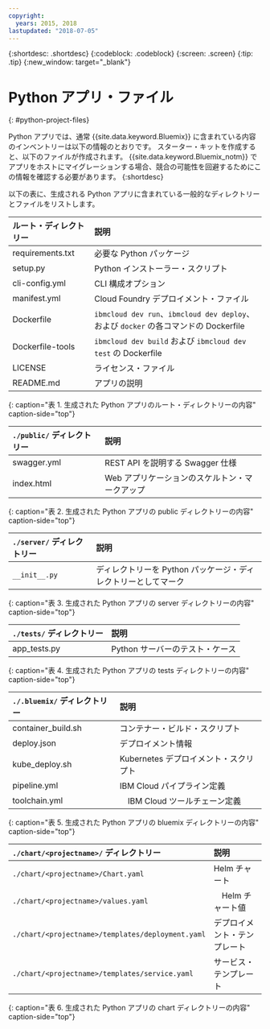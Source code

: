 ```yaml
---
copyright:
  years: 2015, 2018
lastupdated: "2018-07-05"
---
```


{:shortdesc: .shortdesc}
{:codeblock: .codeblock}
{:screen: .screen}
{:tip: .tip}
{:new_window: target="_blank"}

# Python アプリ・ファイル
{: #python-project-files}

Python アプリでは、通常 {{site.data.keyword.Bluemix}} に含まれている内容のインベントリーは以下の情報のとおりです。 スターター・キットを作成すると、以下のファイルが作成されます。 {{site.data.keyword.Bluemix_notm}} でアプリをホストにマイグレーションする場合、競合の可能性を回避するためにこの情報を確認する必要があります。
{:shortdesc}

以下の表に、生成される Python アプリに含まれている一般的なディレクトリーとファイルをリストします。

| ルート・ディレクトリー                                     | 説明                       |
|:------------------------------------------------|:------------------------------------------|
| requirements.txt | 必要な Python パッケージ |
| setup.py | Python インストーラー・スクリプト |
| cli-config.yml | CLI 構成オプション |
| manifest.yml | Cloud Foundry デプロイメント・ファイル |
| Dockerfile | `ibmcloud dev run`、`ibmcloud dev deploy`、および `docker` の各コマンドの Dockerfile |
| Dockerfile-tools | `ibmcloud dev build` および `ibmcloud dev test` の Dockerfile |
| LICENSE | ライセンス・ファイル |
| README.md | アプリの説明 |
{: caption="表 1. 生成された Python アプリのルート・ディレクトリーの内容" caption-side="top"}

| `./public/` ディレクトリー | 説明 |
|:------------------------------------------------|:------------------------------------------|
| swagger.yml | REST API を説明する Swagger 仕様 |
| index.html | Web アプリケーションのスケルトン・マークアップ |
{: caption="表 2. 生成された Python アプリの public ディレクトリーの内容" caption-side="top"}

| `./server/` ディレクトリー | 説明 |
|:------------------------------------------------|:------------------------------------------|
| `__init__.py` | ディレクトリーを Python パッケージ・ディレクトリーとしてマーク |
{: caption="表 3. 生成された Python アプリの server ディレクトリーの内容" caption-side="top"}

| `./tests/` ディレクトリー | 説明 |
|:------------------------------------------------|:------------------------------------------|
| app_tests.py | Python サーバーのテスト・ケース |
{: caption="表 4. 生成された Python アプリの tests ディレクトリーの内容" caption-side="top"}

| `./.bluemix/` ディレクトリー | 説明 |
|:------------------------------------------------|:------------------------------------------|
| container_build.sh | コンテナー・ビルド・スクリプト |
| deploy.json | デプロイメント情報 |
| kube_deploy.sh | Kubernetes デプロイメント・スクリプト |
| pipeline.yml | IBM Cloud パイプライン定義 |
| toolchain.yml | 　IBM Cloud ツールチェーン定義 |
{: caption="表 5. 生成された Python アプリの bluemix ディレクトリーの内容" caption-side="top"}

| `./chart/<projectname>/` ディレクトリー | 説明 |
|:------------------------------------------------|:------------------------------------------|
| `./chart/<projectname>/Chart.yaml` | Helm チャート |
| `./chart/<projectname>/values.yaml` | 　Helm チャート値 |
| `./chart/<projectname>/templates/deployment.yaml` | デプロイメント・テンプレート |
| `./chart/<projectname>/templates/service.yaml` | サービス・テンプレート |
{: caption="表 6. 生成された Python アプリの chart ディレクトリーの内容" caption-side="top"}
